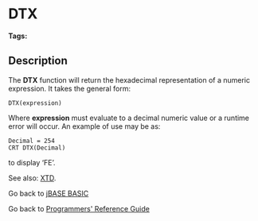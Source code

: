 # DTX

<PageHeader />

**Tags:**
<badge text='hexadecimal representation' vertical='middle' />

## Description

The **DTX** function will return the hexadecimal representation of a numeric expression. It takes the general form:

```
DTX(expression)
```

Where **expression** must evaluate to a decimal numeric value or a runtime error will occur. An example of use may be as:

```
Decimal = 254
CRT DTX(Decimal)
```

to display ‘FE’.

See also: [XTD](./../xtd).

Go back to [jBASE BASIC](./../README.md)

Go back to [Programmers' Reference Guide](./../../reference-guides/jbc/README.md)

<PageFooter />
